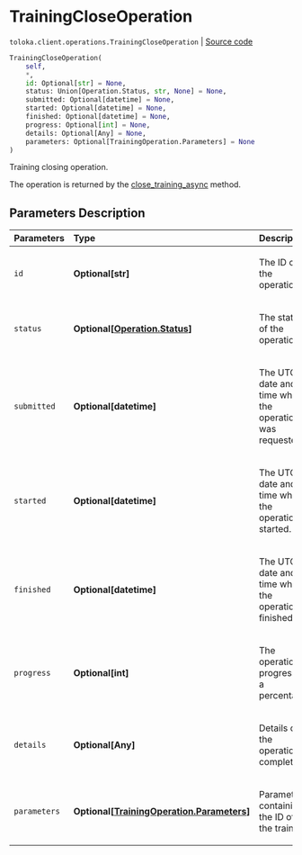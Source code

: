 # TrainingCloseOperation
`toloka.client.operations.TrainingCloseOperation` | [Source code](https://github.com/Toloka/toloka-kit/blob/v1.2.3/src/client/operations.py#L254)

```python
TrainingCloseOperation(
    self,
    *,
    id: Optional[str] = None,
    status: Union[Operation.Status, str, None] = None,
    submitted: Optional[datetime] = None,
    started: Optional[datetime] = None,
    finished: Optional[datetime] = None,
    progress: Optional[int] = None,
    details: Optional[Any] = None,
    parameters: Optional[TrainingOperation.Parameters] = None
)
```

Training closing operation.


The operation is returned by the [close_training_async](toloka.client.TolokaClient.close_training_async.md) method.

## Parameters Description

| Parameters | Type | Description |
| :----------| :----| :-----------|
`id`|**Optional\[str\]**|<p>The ID of the operation.</p>
`status`|**Optional\[[Operation.Status](toloka.client.operations.Operation.Status.md)\]**|<p>The status of the operation.</p>
`submitted`|**Optional\[datetime\]**|<p>The UTC date and time when the operation was requested.</p>
`started`|**Optional\[datetime\]**|<p>The UTC date and time when the operation started.</p>
`finished`|**Optional\[datetime\]**|<p>The UTC date and time when the operation finished.</p>
`progress`|**Optional\[int\]**|<p>The operation progress as a percentage.</p>
`details`|**Optional\[Any\]**|<p>Details of the operation completion.</p>
`parameters`|**Optional\[[TrainingOperation.Parameters](toloka.client.operations.TrainingOperation.Parameters.md)\]**|<p>Parameters containing the ID of the training.</p>
